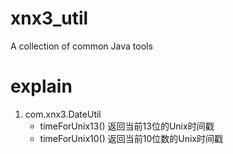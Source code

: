 # xnx3_util
A collection of common Java tools

# explain
1. com.xnx3.DateUtil
	- timeForUnix13()	返回当前13位的Unix时间戳
	- timeForUnix10()	返回当前10位数的Unix时间戳